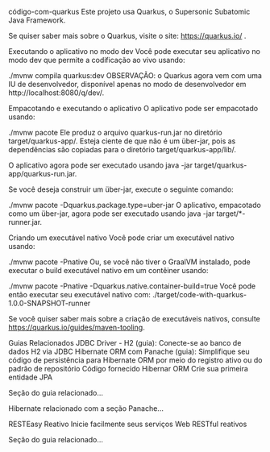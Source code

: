 código-com-quarkus
Este projeto usa Quarkus, o Supersonic Subatomic Java Framework.

Se quiser saber mais sobre o Quarkus, visite o site: https://quarkus.io/ .

Executando o aplicativo no modo dev
Você pode executar seu aplicativo no modo dev que permite a codificação ao vivo usando:

./mvnw compila quarkus:dev
OBSERVAÇÃO: o Quarkus agora vem com uma IU de desenvolvedor, disponível apenas no modo de desenvolvedor em http://localhost:8080/q/dev/.

Empacotando e executando o aplicativo
O aplicativo pode ser empacotado usando:

./mvnw pacote
Ele produz o arquivo quarkus-run.jar no diretório target/quarkus-app/. Esteja ciente de que não é um über-jar, pois as dependências são copiadas para o diretório target/quarkus-app/lib/.

O aplicativo agora pode ser executado usando java -jar target/quarkus-app/quarkus-run.jar.

Se você deseja construir um über-jar, execute o seguinte comando:

./mvnw pacote -Dquarkus.package.type=uber-jar
O aplicativo, empacotado como um über-jar, agora pode ser executado usando java -jar target/*-runner.jar.

Criando um executável nativo
Você pode criar um executável nativo usando:

./mvnw pacote -Pnative
Ou, se você não tiver o GraalVM instalado, pode executar o build executável nativo em um contêiner usando:

./mvnw pacote -Pnative -Dquarkus.native.container-build=true
Você pode então executar seu executável nativo com: ./target/code-with-quarkus-1.0.0-SNAPSHOT-runner

Se você quiser saber mais sobre a criação de executáveis nativos, consulte https://quarkus.io/guides/maven-tooling.

Guias Relacionados
JDBC Driver - H2 (guia): Conecte-se ao banco de dados H2 via JDBC
Hibernate ORM com Panache (guia): Simplifique seu código de persistência para Hibernate ORM por meio do registro ativo ou do padrão de repositório
Código fornecido
Hibernar ORM
Crie sua primeira entidade JPA

Seção do guia relacionado...

Hibernate relacionado com a seção Panache...

RESTEasy Reativo
Inicie facilmente seus serviços Web RESTful reativos

Seção do guia relacionado...
